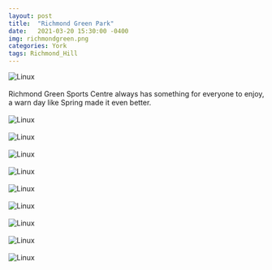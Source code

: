 ```yaml
---
layout: post
title:  "Richmond Green Park"
date:   2021-03-20 15:30:00 -0400
img: richmondgreen.png
categories: York
tags: Richmond_Hill
---
```


![Linux]({{site.baseurl}}/images/richmondgreen.png)
<br>
<br>
Richmond Green Sports Centre always has something for everyone to enjoy, a warn day like Spring made it even better. 
<br>
<br>
![Linux]({{site.baseurl}}/images/richmondgreen1.jpg)
<br>
<br>
![Linux]({{site.baseurl}}/images/richmondgreen2.jpg)
<br>
<br>
![Linux]({{site.baseurl}}/images/richmondgreen3.jpg)
<br>
<br>
![Linux]({{site.baseurl}}/images/richmondgreen4.jpg)
<br>
<br>
![Linux]({{site.baseurl}}/images/richmondgreen5.jpg)
<br>
<br>
![Linux]({{site.baseurl}}/images/richmondgreen6.jpg)
<br>
<br>
![Linux]({{site.baseurl}}/images/richmondgreen7.jpg)
<br>
<br>
![Linux]({{site.baseurl}}/images/richmondgreen8.jpg)
<br>
<br>
![Linux]({{site.baseurl}}/images/richmondgreen9.jpg)
<br>
<br>

